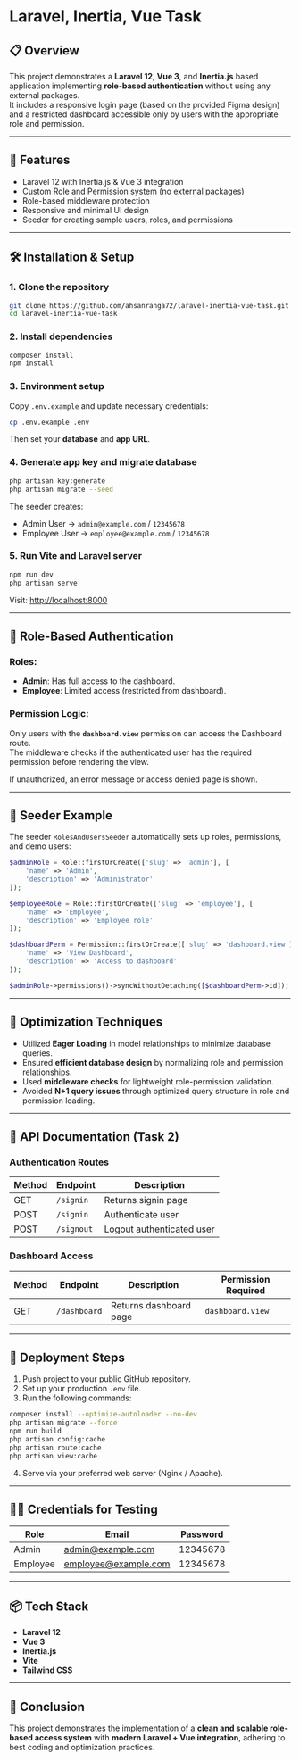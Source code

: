 # Laravel, Inertia, Vue Task

## 📋 Overview

This project demonstrates a **Laravel 12**, **Vue 3**, and **Inertia.js** based application implementing **role-based authentication** without using any external packages.  
It includes a responsive login page (based on the provided Figma design) and a restricted dashboard accessible only by users with the appropriate role and permission.

---

## 🚀 Features

- Laravel 12 with Inertia.js & Vue 3 integration
- Custom Role and Permission system (no external packages)
- Role-based middleware protection
- Responsive and minimal UI design
- Seeder for creating sample users, roles, and permissions

---

## 🛠️ Installation & Setup

### 1. Clone the repository

```bash
git clone https://github.com/ahsanranga72/laravel-inertia-vue-task.git
cd laravel-inertia-vue-task
```

### 2. Install dependencies

```bash
composer install
npm install
```

### 3. Environment setup

Copy `.env.example` and update necessary credentials:

```bash
cp .env.example .env
```

Then set your **database** and **app URL**.

### 4. Generate app key and migrate database

```bash
php artisan key:generate
php artisan migrate --seed
```

The seeder creates:
- Admin User → `admin@example.com` / `12345678`
- Employee User → `employee@example.com` / `12345678`

### 5. Run Vite and Laravel server

```bash
npm run dev
php artisan serve
```

Visit: [http://localhost:8000](http://localhost:8000)

---

## 👤 Role-Based Authentication

### Roles:
- **Admin**: Has full access to the dashboard.
- **Employee**: Limited access (restricted from dashboard).

### Permission Logic:
Only users with the **`dashboard.view`** permission can access the Dashboard route.  
The middleware checks if the authenticated user has the required permission before rendering the view.

If unauthorized, an error message or access denied page is shown.

---

## 🧩 Seeder Example

The seeder `RolesAndUsersSeeder` automatically sets up roles, permissions, and demo users:

```php
$adminRole = Role::firstOrCreate(['slug' => 'admin'], [
    'name' => 'Admin',
    'description' => 'Administrator'
]);

$employeeRole = Role::firstOrCreate(['slug' => 'employee'], [
    'name' => 'Employee',
    'description' => 'Employee role'
]);

$dashboardPerm = Permission::firstOrCreate(['slug' => 'dashboard.view'], [
    'name' => 'View Dashboard',
    'description' => 'Access to dashboard'
]);

$adminRole->permissions()->syncWithoutDetaching([$dashboardPerm->id]);
```

---

## 🧠 Optimization Techniques

- Utilized **Eager Loading** in model relationships to minimize database queries.  
- Ensured **efficient database design** by normalizing role and permission relationships.  
- Used **middleware checks** for lightweight role-permission validation.  
- Avoided **N+1 query issues** through optimized query structure in role and permission loading.

---

## 📡 API Documentation (Task 2)

### Authentication Routes

| Method | Endpoint | Description |
|--------|-----------|-------------|
| GET | `/signin` | Returns signin page |
| POST | `/signin` | Authenticate user |
| POST | `/signout` | Logout authenticated user |

### Dashboard Access

| Method | Endpoint | Description | Permission Required |
|--------|-----------|-------------|----------------------|
| GET | `/dashboard` | Returns dashboard page | `dashboard.view` |

---

## 🧭 Deployment Steps

1. Push project to your public GitHub repository.  
2. Set up your production `.env` file.  
3. Run the following commands:

```bash
composer install --optimize-autoloader --no-dev
php artisan migrate --force
npm run build
php artisan config:cache
php artisan route:cache
php artisan view:cache
```

4. Serve via your preferred web server (Nginx / Apache).

---

## 👨‍💻 Credentials for Testing

| Role | Email | Password |
|------|--------|-----------|
| Admin | admin@example.com | 12345678 |
| Employee | employee@example.com | 12345678 |

---

## 📦 Tech Stack

- **Laravel 12**
- **Vue 3**
- **Inertia.js**
- **Vite**
- **Tailwind CSS**

---

## 🏁 Conclusion

This project demonstrates the implementation of a **clean and scalable role-based access system** with **modern Laravel + Vue integration**, adhering to best coding and optimization practices.
